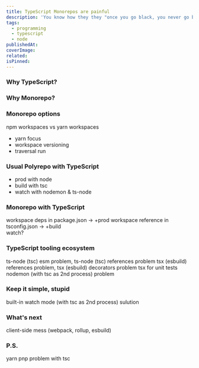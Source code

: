 ```yaml
---
title: TypeScript Monorepos are painful
description: 'You know how they they "once you go black, you never go back"? I went through it with two things: TypeScript and Monopepos, but to set up them both simultaneously was... interesting to say the least. But in the end I now have a strong foundation for a projects of any size and scale, that I''d like to share with you'
tags:
  - programming
  - typescript
  - node
publishedAt:
coverImage:
related:
isPinned:
---
```


### Why TypeScript?

### Why Monorepo?

### Monorepo options

npm workspaces vs yarn workspaces

- yarn focus
- workspace versioning
- traversal run

### Usual Polyrepo with TypeScript

- prod with node
- build with tsc
- watch with nodemon & ts-node

### Monorepo with TypeScript

workspace deps in package.json -> +prod
workspace reference in tsconfig.json -> +build  
watch?

### TypeScript tooling ecosystem

ts-node (tsc) esm problem, ts-node (tsc) references problem
tsx (esbuild) references problem, tsx (esbuild) decorators problem
tsx for unit tests
nodemon (with tsc as 2nd process) problem

### Keep it simple, stupid

built-in watch mode (with tsc as 2nd process) sulution

### What's next

client-side mess (webpack, rollup, esbuild)

### P.S.

yarn pnp problem with tsc
